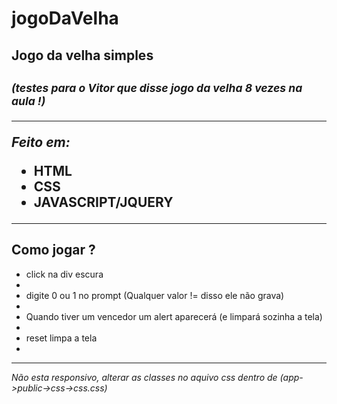 # jogoDaVelha
<h2>Jogo da velha simples<h2>
  <small><i>(testes para o <strong>Vitor</strong> que disse jogo da velha 8 vezes na aula !)</i></small>
<hr>
<i>Feito em:</i>
  <ul>
    <li>HTML</li>
    <li>CSS</li>
    <li>JAVASCRIPT/JQUERY</li>
  </ul>  
  <hr>
  <h2>Como jogar ?</h2>
    <ul>
      <li>click na div escura<li>
      <li>digite 0 ou 1 no prompt (Qualquer valor != disso ele não grava)<li>
      <li>Quando tiver um vencedor um alert aparecerá (e limpará sozinha a tela)<li>
      <li>reset limpa a tela<li>
    </ul>
  
  <hr>
  <p><i>Não esta responsivo, alterar as classes no aquivo css dentro de (app->public->css->css.css)</i></p>

